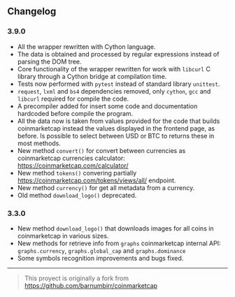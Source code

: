 ## Changelog

### 3.9.0
- All the wrapper rewritten with Cython language.
- The data is obtained and processed by regular expressions instead of parsing the DOM tree.
- Core functionality of the wrapper rewritten for work with `libcurl` C library through a Cython bridge at compilation time.
- Tests now performed with `pytest` instead of standard library `unittest`.
- `request`, `lxml` and `bs4` dependencies removed, only `cython`, `gcc` and `libcurl` required for compile the code.
- A precompiler added for insert some code and documentation hardcoded before compile the program.
- All the data now is taken from values provided for the code that builds coinmarketcap instead the values displayed in the frontend page, as before. Is possible to select between USD or BTC to returns these in most methods.
- New method `convert()` for convert between currencies as coinmarketcap currencies calculator: https://coinmarketcap.com/calculator/
- New method `tokens()` convering partially https://coinmarketcap.com/tokens/views/all/ endpoint.
- New method `currency()` for get all metadata from a currency.
- Old method `download_logo()` deprecated.

### 3.3.0
- New method `download_logo()` that downloads images for all coins in coinmarketcap in various sizes.
- New methods for retrieve info from `graphs` coinmarketcap internal API: `graphs.currency`, `graphs.global_cap` and `graphs.dominance`
- Some symbols recognition improvements and bugs fixed.

_____________________

> This proyect is originally a fork from https://github.com/barnumbirr/coinmarketcap

